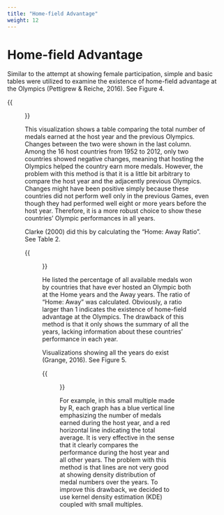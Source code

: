 ```yaml
---
title: "Home-field Advantage"
weight: 12
---
```

# Home-field Advantage

Similar to the attempt at showing female participation, simple and basic tables were utilized to examine the existence of home-field advantage at the Olympics (Pettigrew & Reiche, 2016). See Figure 4.

{{<figure src="https://raw.githubusercontent.com/hongtaoh/olymvis/master/static/pics/2-1.png" caption="Figure 4: Medals won by host countries at host year and the previous Olympics, Pettigrew & Reiche (2016)">}}

This visualization shows a table comparing the total number of medals earned at the host year and the previous Olympics. Changes between the two were shown in the last column.  Among the 16 host countries from 1952 to 2012, only two countries showed negative changes, meaning that hosting the Olympics helped the country earn more medals. However, the problem with this method is that it is a little bit arbitrary to compare the host year and the adjacently previous Olympics. Changes might have been positive simply because these countries did not perform well only in the previous Games, even though they had performed well eight or more years before the host year. Therefore, it is a more robust choice to show these countries’ Olympic performances in all years. 

Clarke (2000) did this by calculating the “Home: Away Ratio”. See Table 2.

{{<figure src="https://raw.githubusercontent.com/hongtaoh/olymvis/master/static/pics/2-3.png" caption="Table 2: Percentage of available medals won by host countries at home and away, Clarke (2016)">}}


He listed the percentage of all available medals won by countries that have ever hosted an Olympic both at the Home years and the Away years. The ratio of “Home: Away” was calculated. Obviously, a ratio larger than 1 indicates the existence of home-field advantage at the Olympics. The drawback of this method is that it only shows the summary of all the years, lacking information about these countries’ performance in each year. 

Visualizations showing all the years do exist (Grange, 2016). See Figure 5.

{{<figure src="https://raw.githubusercontent.com/hongtaoh/olymvis/master/static/pics/2-2.png" caption="Figure 5: Visualizing home-field advantage by Grange (2006)">}}

For example, in this small multiple made by R, each graph has a blue vertical line emphasizing the number of medals earned during the host year, and a red horizontal line indicating the total average. It is very effective in the sense that it clearly compares the performance during the host year and all other years. The problem with this method is that lines are not very good at showing density distribution of medal numbers over the years. To improve this drawback, we decided to use kernel density estimation (KDE) coupled with small multiples. 